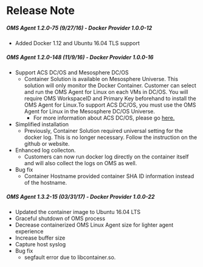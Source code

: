 # Release Note

##### OMS Agent 1.2.0-75 (9/27/16) - Docker Provider 1.0.0-12 
- Added Docker 1.12 and Ubuntu 16.04 TLS support

##### OMS Agent 1.2.0-148 (11/9/16) - Docker Provider 1.0.0-16
- Support ACS DC/OS and Mesosphere DC/OS
    -   Container Solution is available on Mesosphere Universe. This solution will only monitor the Docker Container. Customer can select and run the OMS Agent for Linux on each VMs in DC/OS. You will require OMS WorkspaceID and Primary Key beforehand to install the OMS Agent for Linux.To support ACS DC/OS, you must use the OMS Agent for Linux in the Mesosphere DC/OS Universe.  
        -   For more information about ACS DC/OS, please go [here.](https://azure.microsoft.com/en-us/documentation/services/container-service/)
-   Simplified installation 
	- Previously, Container Solution required universal setting for the docker log. This is no longer necessary. Follow the instruction on the github or website. 
-  Enhanced log collecton. 
	-  Customers can now run docker log directly on the container itself and will also collect the logs on OMS as well. 
- Bug fix
	- Container Hostname provided container SHA ID information instead of the hostname.

##### OMS Agent 1.3.2-15 (03/31/17) - Docker Provider 1.0.0-22
- Updated the container image to Ubuntu 16.04 LTS
- Graceful shutdown of OMS process
- Decrease containerized OMS Linux Agent size for lighter agent experience
- Increase buffer size
- Capture host syslog
- Bug fix
	- segfault error due to libcontainer.so. 


